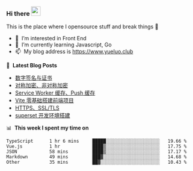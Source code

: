 ### Hi there <a href="https://www.yueluo.club/"><img src="https://media.giphy.com/media/hvRJCLFzcasrR4ia7z/giphy.gif" width="25px"></a>
This is the place where I opensource stuff and break things :rofl:

- 👀 &nbsp;I’m interested in Front End
- 🌱 &nbsp;I’m currently learning Javascript, Go
- 📫 &nbsp;My blog address is https://www.yueluo.club

📕 &nbsp;**Latest Blog Posts**

<!-- BLOG-POST-LIST:START -->
- [数字签名与证书](https://blog.yueluo.club/detail?articleId=625d63a0f6c4b04261d39244)
- [对称加密、非对称加密](https://blog.yueluo.club/detail?articleId=625c2a977dee67326d3a4f15)
- [Service Worker 缓存、Push 缓存](https://blog.yueluo.club/detail?articleId=625c2025a093833b06e0ab2c)
- [Vite 零基础搭建前端项目](https://blog.yueluo.club/detail?articleId=625ba76fa093833b06e0a874)
- [HTTPS、SSL/TLS](https://blog.yueluo.club/detail?articleId=625ad7e4a093833b06e0a4ca)
- [superset 开发环境搭建](https://blog.yueluo.club/detail?articleId=625a7d50a093833b06e0a13b)
<!-- BLOG-POST-LIST:END -->

📊 &nbsp;**This week I spent my time on**

<!--START_SECTION:waka-->

```text
TypeScript      1 hr 6 mins     █████░░░░░░░░░░░░░░░░░░░░   19.66 %
Vue.js          1 hr            ████▒░░░░░░░░░░░░░░░░░░░░   17.75 %
JSON            58 mins         ████▒░░░░░░░░░░░░░░░░░░░░   17.17 %
Markdown        49 mins         ███▓░░░░░░░░░░░░░░░░░░░░░   14.68 %
Other           35 mins         ██▓░░░░░░░░░░░░░░░░░░░░░░   10.43 %
```

<!--END_SECTION:waka-->